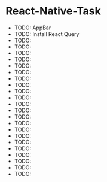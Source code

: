 # React-Native-Task



- TODO: AppBar
- TODO: Install React Query
- TODO: 
- TODO: 
- TODO: 
- TODO: 
- TODO: 
- TODO: 
- TODO: 
- TODO: 
- TODO: 
- TODO: 
- TODO: 
- TODO: 
- TODO: 
- TODO: 
- TODO: 
- TODO: 
- TODO: 
- TODO: 
- TODO: 
- TODO: 
- TODO: 
- TODO: 


